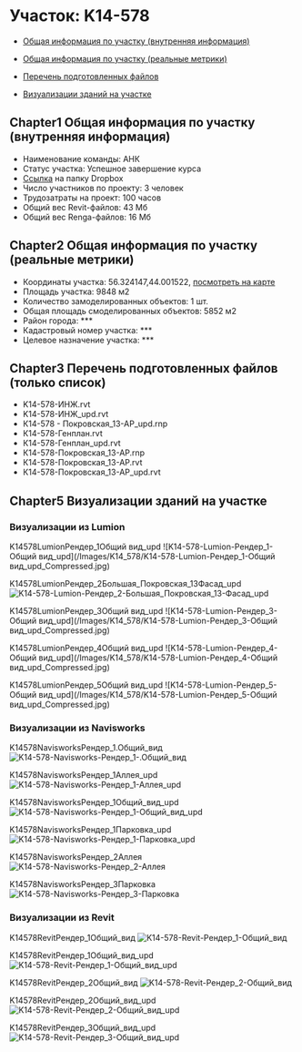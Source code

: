 # Участок: K14-578

* [Общая информация по участку (внутренняя информация)](#Chapter1)

* [Общая информация по участку (реальные метрики)](#Chapter2)

* [Перечень подготовленных файлов](#Chapter3)

* [Визуализации зданий на участке](#Chapter5)

## <a id="test">Chapter1</a> Общая информация по участку (внутренняя информация)
+ Наименование команды: АНК
+ Статус участка: Успешное завершение курса
+ [Ссылка](https://www.dropbox.com/sh/wvvgv1nw1iqred9/AADtghHs8NaGw8yo5Bd9AKGRa/K14_578?dl=0) на папку Dropbox
+ Число участников по проекту: 3 человек
+ Трудозатраты на проект: 100 часов
+ Общий вес Revit-файлов: 43 Мб
+ Общий вес Renga-файлов: 16 Мб
## <a id="test">Chapter2</a> Общая информация по участку (реальные метрики)
+ Координаты участка: 56.324147,44.001522, [посмотреть на карте]("yandex.ru/maps/47/nizhny-novgorod/?ll=56.324147%2C44.001522&z=19")
+ Площадь участка: 9848 м2
+ Количество замоделированных объектов: 1 шт.
+ Общая площадь смоделированных объектов: 5852 м2
+ Район города: *** 
+ Кадастровый номер участка: *** 
+ Целевое назначение участка: *** 
## <a id="test">Chapter3</a> Перечень подготовленных файлов (только список)
+ K14-578-ИНЖ.rvt
+ K14-578-ИНЖ_upd.rvt
+ К14-578 - Покровская_13-АР_upd.rnp
+ К14-578-Генплан.rvt
+ К14-578-Генплан_upd.rvt
+ К14-578-Покровская_13-АР.rnp
+ К14-578-Покровская_13-АР.rvt
+ К14-578-Покровская_13-АР_upd.rvt
## <a id="test">Chapter5</a> Визуализации зданий на участке
### Визуализации из Lumion
K14578LumionРендер_1Общий вид_upd
![K14-578-Lumion-Рендер_1-Общий вид_upd](/Images/K14_578/K14-578-Lumion-Рендер_1-Общий вид_upd_Compressed.jpg)

K14578LumionРендер_2Большая_Покровская_13Фасад_upd
![K14-578-Lumion-Рендер_2-Большая_Покровская_13-Фасад_upd](/Images/K14_578/K14-578-Lumion-Рендер_2-Большая_Покровская_13-Фасад_upd_Compressed.jpg)

K14578LumionРендер_3Общий вид_upd
![K14-578-Lumion-Рендер_3-Общий вид_upd](/Images/K14_578/K14-578-Lumion-Рендер_3-Общий вид_upd_Compressed.jpg)

K14578LumionРендер_4Общий вид_upd
![K14-578-Lumion-Рендер_4-Общий вид_upd](/Images/K14_578/K14-578-Lumion-Рендер_4-Общий вид_upd_Compressed.jpg)

K14578LumionРендер_5Общий вид_upd
![K14-578-Lumion-Рендер_5-Общий вид_upd](/Images/K14_578/K14-578-Lumion-Рендер_5-Общий вид_upd_Compressed.jpg)

### Визуализации из Navisworks
K14578NavisworksРендер_1.Общий_вид
![K14-578-Navisworks-Рендер_1-.Общий_вид](/Images/K14_578/K14-578-Navisworks-Рендер_1-.Общий_вид_Compressed.jpg)

K14578NavisworksРендер_1Аллея_upd
![K14-578-Navisworks-Рендер_1-Аллея_upd](/Images/K14_578/K14-578-Navisworks-Рендер_1-Аллея_upd_Compressed.jpg)

K14578NavisworksРендер_1Общий_вид_upd
![K14-578-Navisworks-Рендер_1-Общий_вид_upd](/Images/K14_578/K14-578-Navisworks-Рендер_1-Общий_вид_upd_Compressed.jpg)

K14578NavisworksРендер_1Парковка_upd
![K14-578-Navisworks-Рендер_1-Парковка_upd](/Images/K14_578/K14-578-Navisworks-Рендер_1-Парковка_upd_Compressed.jpg)

K14578NavisworksРендер_2Аллея
![K14-578-Navisworks-Рендер_2-Аллея](/Images/K14_578/K14-578-Navisworks-Рендер_2-Аллея_Compressed.jpg)

K14578NavisworksРендер_3Парковка
![K14-578-Navisworks-Рендер_3-Парковка](/Images/K14_578/K14-578-Navisworks-Рендер_3-Парковка_Compressed.jpg)

### Визуализации из Revit
K14578RevitРендер_1Общий_вид
![K14-578-Revit-Рендер_1-Общий_вид](/Images/K14_578/K14-578-Revit-Рендер_1-Общий_вид_Compressed.jpg)

K14578RevitРендер_1Общий_вид_upd
![K14-578-Revit-Рендер_1-Общий_вид_upd](/Images/K14_578/K14-578-Revit-Рендер_1-Общий_вид_upd_Compressed.jpg)

K14578RevitРендер_2Общий_вид
![K14-578-Revit-Рендер_2-Общий_вид](/Images/K14_578/K14-578-Revit-Рендер_2-Общий_вид_Compressed.jpg)

K14578RevitРендер_2Общий_вид_upd
![K14-578-Revit-Рендер_2-Общий_вид_upd](/Images/K14_578/K14-578-Revit-Рендер_2-Общий_вид_upd_Compressed.jpg)

K14578RevitРендер_3Общий_вид_upd
![K14-578-Revit-Рендер_3-Общий_вид_upd](/Images/K14_578/K14-578-Revit-Рендер_3-Общий_вид_upd_Compressed.jpg)

